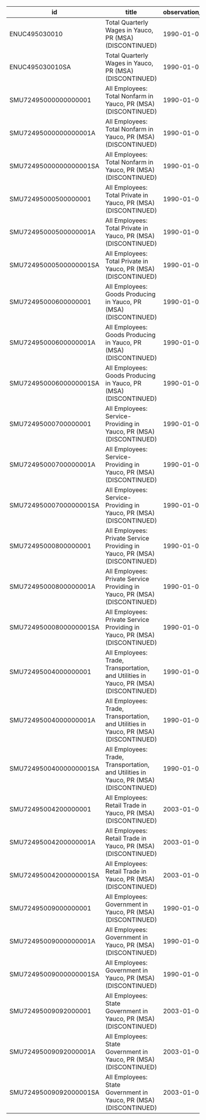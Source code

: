 | id                     | title                                                                                 | observation_start   | observation_end   |
|------------------------|---------------------------------------------------------------------------------------|---------------------|-------------------|
| ENUC495030010          | Total Quarterly Wages in Yauco, PR (MSA) (DISCONTINUED)                               | 1990-01-01          | 2012-10-01        |
| ENUC495030010SA        | Total Quarterly Wages in Yauco, PR (MSA) (DISCONTINUED)                               | 1990-01-01          | 2012-10-01        |
| SMU72495000000000001   | All Employees: Total Nonfarm in Yauco, PR (MSA) (DISCONTINUED)                        | 1990-01-01          | 2014-12-01        |
| SMU72495000000000001A  | All Employees: Total Nonfarm in Yauco, PR (MSA) (DISCONTINUED)                        | 1990-01-01          | 2013-01-01        |
| SMU72495000000000001SA | All Employees: Total Nonfarm in Yauco, PR (MSA) (DISCONTINUED)                        | 1990-01-01          | 2014-12-01        |
| SMU72495000500000001   | All Employees: Total Private in Yauco, PR (MSA) (DISCONTINUED)                        | 1990-01-01          | 2014-12-01        |
| SMU72495000500000001A  | All Employees: Total Private in Yauco, PR (MSA) (DISCONTINUED)                        | 1990-01-01          | 2013-01-01        |
| SMU72495000500000001SA | All Employees: Total Private in Yauco, PR (MSA) (DISCONTINUED)                        | 1990-01-01          | 2014-12-01        |
| SMU72495000600000001   | All Employees: Goods Producing in Yauco, PR (MSA) (DISCONTINUED)                      | 1990-01-01          | 2014-12-01        |
| SMU72495000600000001A  | All Employees: Goods Producing in Yauco, PR (MSA) (DISCONTINUED)                      | 1990-01-01          | 2013-01-01        |
| SMU72495000600000001SA | All Employees: Goods Producing in Yauco, PR (MSA) (DISCONTINUED)                      | 1990-01-01          | 2014-12-01        |
| SMU72495000700000001   | All Employees: Service-Providing in Yauco, PR (MSA) (DISCONTINUED)                    | 1990-01-01          | 2014-12-01        |
| SMU72495000700000001A  | All Employees: Service-Providing in Yauco, PR (MSA) (DISCONTINUED)                    | 1990-01-01          | 2013-01-01        |
| SMU72495000700000001SA | All Employees: Service-Providing in Yauco, PR (MSA) (DISCONTINUED)                    | 1990-01-01          | 2014-12-01        |
| SMU72495000800000001   | All Employees: Private Service Providing in Yauco, PR (MSA) (DISCONTINUED)            | 1990-01-01          | 2014-12-01        |
| SMU72495000800000001A  | All Employees: Private Service Providing in Yauco, PR (MSA) (DISCONTINUED)            | 1990-01-01          | 2013-01-01        |
| SMU72495000800000001SA | All Employees: Private Service Providing in Yauco, PR (MSA) (DISCONTINUED)            | 1990-01-01          | 2014-12-01        |
| SMU72495004000000001   | All Employees: Trade, Transportation, and Utilities in Yauco, PR (MSA) (DISCONTINUED) | 1990-01-01          | 2014-12-01        |
| SMU72495004000000001A  | All Employees: Trade, Transportation, and Utilities in Yauco, PR (MSA) (DISCONTINUED) | 1990-01-01          | 2013-01-01        |
| SMU72495004000000001SA | All Employees: Trade, Transportation, and Utilities in Yauco, PR (MSA) (DISCONTINUED) | 1990-01-01          | 2014-12-01        |
| SMU72495004200000001   | All Employees: Retail Trade in Yauco, PR (MSA) (DISCONTINUED)                         | 2003-01-01          | 2014-12-01        |
| SMU72495004200000001A  | All Employees: Retail Trade in Yauco, PR (MSA) (DISCONTINUED)                         | 2003-01-01          | 2013-01-01        |
| SMU72495004200000001SA | All Employees: Retail Trade in Yauco, PR (MSA) (DISCONTINUED)                         | 2003-01-01          | 2014-12-01        |
| SMU72495009000000001   | All Employees: Government in Yauco, PR (MSA) (DISCONTINUED)                           | 1990-01-01          | 2014-12-01        |
| SMU72495009000000001A  | All Employees: Government in Yauco, PR (MSA) (DISCONTINUED)                           | 1990-01-01          | 2013-01-01        |
| SMU72495009000000001SA | All Employees: Government in Yauco, PR (MSA) (DISCONTINUED)                           | 1990-01-01          | 2014-12-01        |
| SMU72495009092000001   | All Employees: State Government in Yauco, PR (MSA) (DISCONTINUED)                     | 2003-01-01          | 2014-12-01        |
| SMU72495009092000001A  | All Employees: State Government in Yauco, PR (MSA) (DISCONTINUED)                     | 2003-01-01          | 2013-01-01        |
| SMU72495009092000001SA | All Employees: State Government in Yauco, PR (MSA) (DISCONTINUED)                     | 2003-01-01          | 2014-12-01        |